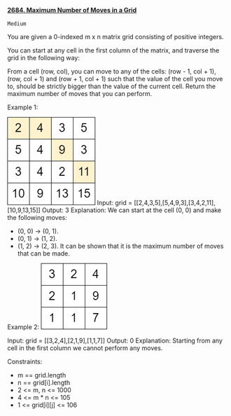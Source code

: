 [**2684. Maximum Number of Moves in a Grid**](https://leetcode.com/problems/maximum-number-of-moves-in-a-grid/)

    Medium

You are given a 0-indexed m x n matrix grid consisting of positive integers.

You can start at any cell in the first column of the matrix, and traverse the grid in the following way:

From a cell (row, col), you can move to any of the cells: (row - 1, col + 1), (row, col + 1) and (row + 1, col + 1) such that the value of the cell you move to, should be strictly bigger than the value of the current cell.
Return the maximum number of moves that you can perform.



Example 1:

![img.png](img.png)
Input: grid = [[2,4,3,5],[5,4,9,3],[3,4,2,11],[10,9,13,15]]
Output: 3
Explanation: We can start at the cell (0, 0) and make the following moves:
- (0, 0) -> (0, 1).
- (0, 1) -> (1, 2).
- (1, 2) -> (2, 3).
  It can be shown that it is the maximum number of moves that can be made.
  
Example 2:
![img_1.png](img_1.png)

Input: grid = [[3,2,4],[2,1,9],[1,1,7]]
Output: 0
Explanation: Starting from any cell in the first column we cannot perform any moves.


Constraints:

* m == grid.length
* n == grid[i].length
* 2 <= m, n <= 1000
* 4 <= m * n <= 105
* 1 <= grid[i][j] <= 106